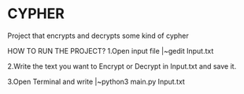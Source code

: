 # CYPHER
Project that encrypts and decrypts some kind of cypher

HOW TO RUN THE PROJECT?
1.Open input file
 |~gedit Input.txt
 
 
2.Write the text you want to Encrypt or Decrypt in Input.txt and save it.

3.Open Terminal and write
 |~python3 main.py Input.txt
